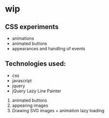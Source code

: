 # wip
## CSS experiments
* animations
* animated buttons
* appearances and handling of events

## Technologies used:
* css
* javascript
* jquery
* jQuery Lazy Line Painter



1. animated buttons
2. appearing images
3. Drawing SVG images + animation lazy loading
